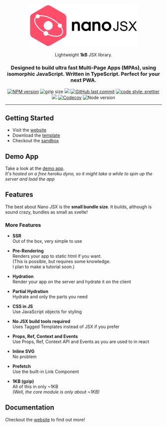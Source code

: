 <p align="center">
  <a href="https://nanojsx.github.io/">
    <img src="readme/nano-jsx-logo.svg" alt="Nano JSX Logo" width="350"/>
  </a>
</p>

<p align="center">Lightweight <b>1kB</b> JSX library.</p>

</div>

<h3 align="center">Designed to build ultra fast Multi-Page Apps (MPAs), using isomorphic JavaScript. Written in TypeScript. Perfect for your next PWA.</h3>

<p align="center">  
  <a href="https://www.npmjs.com/package/nano-jsx"><img src="https://img.shields.io/npm/v/nano-jsx?style=flat-square" alt="NPM version"></a>
  <img src="https://badgen.net/badgesize/gzip/nanojsx/nano/master/bundles/nano.core.min.js?style=flat-square" alt="gzip size">
  <a href="https://github.com/nanojsx/nano/actions?query=workflow%3ACI"><img src="https://img.shields.io/github/workflow/status/nanojsx/nano/CI/master?label=github%20build&logo=github&style=flat-square"></a>
  <a href="https://github.com/nanojsx/nano/commits/master"><img src="https://img.shields.io/github/last-commit/nanojsx/nano.svg?style=flat-square" alt="GitHub last commit"></a>
  <a href="https://github.com/prettier/prettier"><img src="https://img.shields.io/badge/code_style-prettier-ff69b4.svg?style=flat-square" alt="code style: prettier"></a>
  <a href="https://www.typescriptlang.org/"><img src="https://img.shields.io/badge/built%20with-TypeScript-blue?style=flat-square"></a>
  <a href="https://codecov.io/gh/nanojsx/nano"><img src="https://img.shields.io/codecov/c/github/nanojsx/nano?logo=codecov&style=flat-square" alt="Codecov"/></a>
  <img src="https://img.shields.io/node/v/nano-jsx.svg?style=flat-square" alt="Node version"/>
</p>

<hr>

## Getting Started

- Visit the [website](https://nanojsx.github.io/)
- Download the [template](https://github.com/nanojsx/template)
- Checkout the [sandbox](https://codepen.io/yandeu/pen/MWKMmbq)

## Demo App

Take a look at the [demo app](https://nano-jsx-demo.herokuapp.com/).  
_It's hosted on a free heroku dyno, so it might take a while to spin up the server and load the app_

## Features

The best about Nano JSX is the **small bundle size**. It builds, although is sound crazy, bundles as small as svelte!

### More Features

- **SSR**  
  Out of the box, very simple to use

- **Pre-Rendering**  
  Renders your app to static html if you want.  
  (This is possible, but requires some knowledge.  
  I plan to make a tutorial soon.)

- **Hydration**  
  Render your app on the server and hydrate it on the client

- **Partial Hydration**  
  Hydrate and only the parts you need

- **CSS in JS**  
  Use JavaScript objects for styling

- **No JSX build tools required**  
  Uses Tagged Templates instead of JSX if you prefer

- **Props, Ref, Context and Events**  
  Use Props, Ref, Context API and Events as you are used to in react

- **Inline SVG**  
  No problem

- **Prefetch**  
  Use the built-in Link Component

- **1KB (gzip)**  
  All of this in only ~1KB  
  _(Well, the core module is only about ~1KB)_

## Documentation

Checkout the [website](https://nanojsx.github.io/) to find out more!
